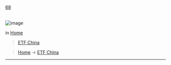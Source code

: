 [68](https://github.com/guilhermeprokisch/ideias/issues/68) 
###### 

![image](https://user-images.githubusercontent.com/12011070/95666215-e185ac80-0b2d-11eb-9a68-b4880123de17.png)



in [Home](Home)
 > [ETF China](ETF-China)


 >  [Home](Home) -> [ETF China](ETF-China)

-------------------------------------------------------------------------------

